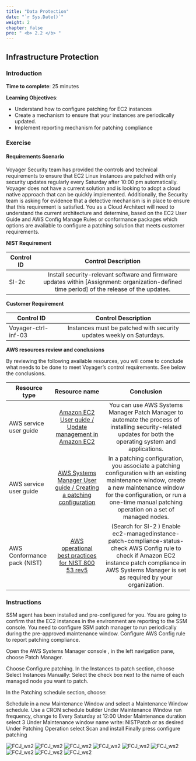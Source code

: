 ```yaml
---
title: "Data Protection"
date: "`r Sys.Date()`"
weight: 2
chapter: false
pre: " <b> 2.2 </b> "
---
```


## Infrastructure Protection

### Introduction

**Time to complete**: 25 minutes

**Learning Objectives**:

- Understand how to configure patching for EC2 instances
- Create a mechanism to ensure that your instances are periodically updated.
- Implement reporting mechanism for patching compliance

### Exercise

#### Requirements Scenario

Voyager Security team has provided the controls and technical requirements to ensure that EC2 Linux instances are patched with only security updates regularly every Saturday after 10:00 pm automatically. Voyager does not have a current solution and is looking to adopt a cloud native approach that can be quickly implemented. Additionally, the Security team is asking for evidence that a detective mechanism is in place to ensure that this requirement is satisfied. You as a Cloud Architect will need to understand the current architecture and determine, based on the EC2 User Guide and AWS Config Manage Rules or conformance packages which options are available to configure a patching solution that meets customer requirements.

**NIST Requirement**

| Control ID |                                                             Control Description                                                              |
| ---------- | :------------------------------------------------------------------------------------------------------------------------------------------: |
| SI-2c      | Install security-relevant software and firmware updates within [Assignment: organization-defined time period] of the release of the updates. |

**Customer Requirement**

| Control ID          |                         Control Description                          |
| ------------------- | :------------------------------------------------------------------: |
| Voyager-ctrl-inf-03 | Instances must be patched with security updates weekly on Saturdays. |

**AWS resources review and conclusions**

By reviewing the following available resources, you will come to conclude what needs to be done to meet Voyager’s control requirements. See below the conclusions.

| Resource type               |                                                                             Resource name                                                                             |                                                                                                               Conclusion                                                                                                               |
| --------------------------- | :-------------------------------------------------------------------------------------------------------------------------------------------------------------------: | :------------------------------------------------------------------------------------------------------------------------------------------------------------------------------------------------------------------------------------: |
| AWS service user guide      |                 [Amazon EC2 User guide / Update management in Amazon EC2](https://docs.aws.amazon.com/AWSEC2/latest/UserGuide/update-management.html)                 |                                      You can use AWS Systems Manager Patch Manager to automate the process of installing security-related updates for both the operating system and applications.                                      |
| AWS service user guide      | [AWS Systems Manager User guide / Creating a patching configuration](https://docs.aws.amazon.com/systems-manager/latest/userguide/create-patching-configuration.html) | In a patching configuration, you associate a patching configuration with an existing maintenance window, create a new maintenance window for the configuration, or run a one-time manual patching operation on a set of managed nodes. |
| AWS Conformance pack (NIST) | [AWS operational best practices for NIST 800 53 rev5](https://docs.aws.amazon.com/config/latest/developerguide/operational-best-practices-for-nist-800-53_rev_5.html) |              (Search for SI-2 ) Enable ec2-managedinstance-patch-compliance-status-check AWS Config rule to check if Amazon EC2 instance patch compliance in AWS Systems Manager is set as required by your organization.              |

### Instructions

SSM agent has been installed and pre-configured for you. You are going to confirm that the EC2 instances in the environment are reporting to the SSM console. You need to configure SSM patch manager to run periodically during the pre-approved maintenance window. Configure AWS Config rule to report patching compliance.

Open the AWS Systems Manager console , in the left navigation pane, choose Patch Manager.

Choose Configure patching. In the Instances to patch section, choose Select Instances Manually: Select the check box next to the name of each managed node you want to patch.

In the Patching schedule section, choose:

Schedule in a new Maintenance Window and select a Maintenance Window schedule. Use a CRON schedule builder
Under Maintenance Window run frequency, change to Every Saturday at 12:00
Under Maintenance duration select 3
Under Maintenance window name write: NISTPatch or as desired
Under Patching Operation select Scan and install
Finally press configure patching

![FCJ_ws2](/images/2.scenario/51.png)
![FCJ_ws2](/images/2.scenario/51.png)
![FCJ_ws2](/images/2.scenario/51.png)
![FCJ_ws2](/images/2.scenario/51.png)
![FCJ_ws2](/images/2.scenario/51.png)
![FCJ_ws2](/images/2.scenario/51.png)
![FCJ_ws2](/images/2.scenario/51.png)
![FCJ_ws2](/images/2.scenario/51.png)
![FCJ_ws2](/images/2.scenario/51.png)
